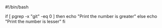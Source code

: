 #!/bin/bash

if [ pgrep -x "git" -eq 0 ]
then
echo "Print the number is greater"
else
echo "Print the number is lesser"
fi

